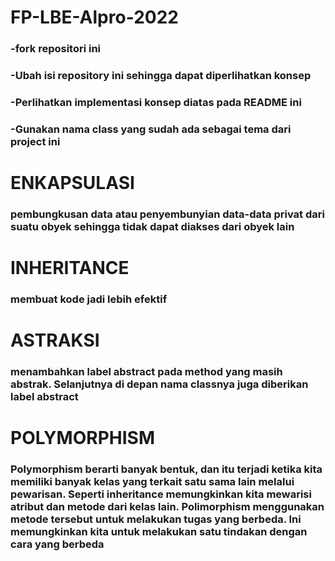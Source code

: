 # FP-LBE-Alpro-2022

### -fork repositori ini
### -Ubah isi repository ini sehingga dapat diperlihatkan konsep
### -Perlihatkan implementasi konsep diatas pada README ini
### -Gunakan nama class yang sudah ada sebagai tema dari project ini

# ENKAPSULASI

### pembungkusan data atau penyembunyian data-data privat dari suatu obyek sehingga tidak dapat diakses dari obyek lain

# INHERITANCE

### membuat kode jadi lebih efektif

# ASTRAKSI

### menambahkan label abstract pada method yang masih abstrak. Selanjutnya di depan nama classnya juga diberikan label abstract

# POLYMORPHISM

### Polymorphism berarti banyak bentuk, dan itu terjadi ketika kita memiliki banyak kelas yang terkait satu sama lain melalui pewarisan. Seperti inheritance memungkinkan kita mewarisi atribut dan metode dari kelas lain. Polimorphism menggunakan metode tersebut untuk melakukan tugas yang berbeda. Ini memungkinkan kita untuk melakukan satu tindakan dengan cara yang berbeda
